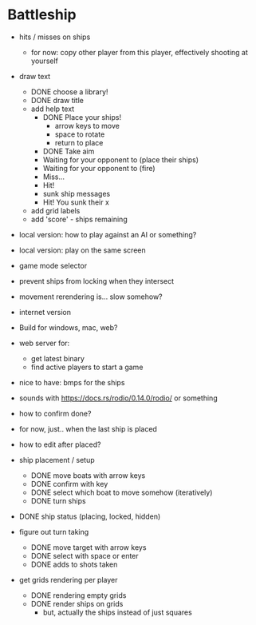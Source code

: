 # Battleship

- hits / misses on ships
    - for now: copy other player from this player, effectively shooting at
        yourself
- draw text
    - DONE choose a library!
    - DONE draw title
    - add help text
        - DONE Place your ships!
          - arrow keys to move
          - space to rotate
          - return to place
        - DONE Take aim
        - Waiting for your opponent to (place their ships)
        - Waiting for your opponent to (fire)
        - Miss...
        - Hit!
        - sunk ship messages
        - Hit! You sunk their x
    - add grid labels
    - add 'score' - ships remaining

- local version: how to play against an AI or something?
- local version: play on the same screen
- game mode selector
- prevent ships from locking when they intersect
- movement rerendering is... slow somehow?
- internet version
- Build for windows, mac, web?
- web server for:
  - get latest binary
  - find active players to start a game
- nice to have: bmps for the ships
- sounds with https://docs.rs/rodio/0.14.0/rodio/ or something
- how to confirm done?
- for now, just.. when the last ship is placed
- how to edit after placed?

- ship placement / setup
  - DONE move boats with arrow keys
  - DONE confirm with key
  - DONE select which boat to move somehow (iteratively)
  - DONE turn ships
- DONE ship status (placing, locked, hidden)
- figure out turn taking
    - DONE move target with arrow keys
    - DONE select with space or enter
    - DONE adds to shots taken
- get grids rendering per player
    - DONE rendering empty grids
    - DONE render ships on grids
        - but, actually the ships instead of just squares
